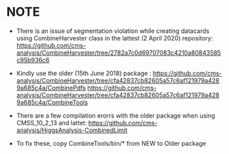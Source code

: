 # NOTE
* There is an issue of segmentation violation while creating datacards
using CombineHarvester class in the lattest (2 April 2020) repository:
https://github.com/cms-analysis/CombineHarvester/tree/2782a7c0d69707083c4210a80843585c95b936c6

* Kindly use the older (15th June 2018) package :
https://github.com/cms-analysis/CombineHarvester/tree/cfa42837cb82605a57c6af121979a4289a685c4a/CombinePdfs
https://github.com/cms-analysis/CombineHarvester/tree/cfa42837cb82605a57c6af121979a4289a685c4a/CombineTools

* There are a few compilation erorrs with the older package when using CMSS_10_2_13 and lattet:
https://github.com/cms-analysis/HiggsAnalysis-CombinedLimit

* To fix these, copy CombineTools/bin/* from NEW to Older package 
